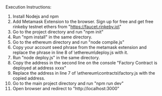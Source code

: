 Execution Instructions: 
1. Install Nodejs and npm 
2. Add Metamask Extension to the browser. Sign up for free and get free rinkeby testnet ethers from \"https://faucet.rinkeby.io\" 
3. Go to the project directory and run "npm init" 
4. Run "npm install" in the same directory. 
5. Go to the ethereum directory and run "node compile.js" 
6. Copy your account seed phrase from the metamask extension and replace the phrase in line 8 of \ethereum\deploy.js with it.
7. Run "node deploy.js" in the same directory. 
8. Copy the address in the second line on the console "Factory Contract is deployed at address xxxx" 
9. Replace the address in line 7 of \ethereum\contracts\factory.js with the copied address. 
10. Go to the main project directory and run "npm run dev" 
11. Open browser and redirect to "http://localhost:3000"
